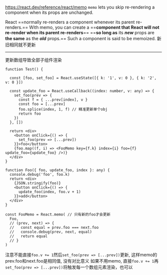 https://react.dev/reference/react/memo
`memo` lets you skip re-rendering a component when its props are unchanged.

React ==normally re-renders a component whenever its parent re-renders.== With memo, you can create a ==**component that React will not re-render when its parent re-renders**== ==**so long as** its ***new*** props are **the same** as the ***old*** props.== Such a component is said to be memoized.
新旧相同就不更新

---

更新数组导致全部子组件渲染
```tsx
function Test() {

  const [foo, set_foo] = React.useState([{ k: '1', v: 0 }, { k: '2', v: 0 }])

  const update_foo = React.useCallback((index: number, v: any) => {
    set_foo(prev => {
      const f = { ...prev[index], v }
      const foo = [...prev]
      foo.splice(index, 1, f) // 精准更新单个obj
      return foo
    })
  }, [])

  return <div>
    <button onClick={() => {
      set_foo(prev => [...prev])
    }}>foo</button>
    {foo.map((f, i) => <FooMemo key={f.k} index={i} foo={f} update_foo={update_foo} />)}
  </div>
}

function Foo({ foo, update_foo, index }: any) {
  console.debug('foo', foo.k)
  return <div>
    {JSON.stringify(foo)}
    <button onClick={() => {
      update_foo(index, foo.v + 1)
    }}>add</button>
  </div>
}

const FooMemo = React.memo( // 只有新的foo才会更新
  Foo,
  // (prev, next) => {
  //   const equal = prev.foo === next.foo
  //   console.debug(prev, next, equal)
  //   return equal
  // }
)
```
注意不能直接`foo.v += 1`然后`set_foo(prev => [...prev])`更新, 这样memo的prev.foo和next.foo是相同值, 没有对比意义
如果不用memo, 直接`foo.v += 1`再 `set_foo(prev => [...prev])`将触发每一个数组元素渲染，也可以
